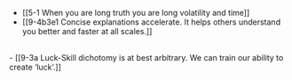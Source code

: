 - [[5-1 When you are long truth you are long volatility and time]]
- [[9-4b3e1 Concise explanations accelerate. It helps others understand you better and faster at all scales.]]
<br>
- [[9-3a Luck-Skill dichotomy is at best arbitrary. We can train our ability to create ‘luck’.]]
